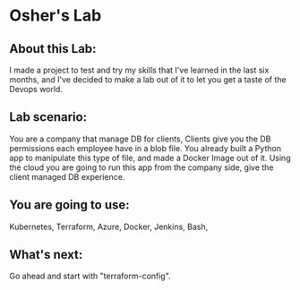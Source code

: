 # Osher's Lab
## About this Lab:
I made a project to test and try my skills that I've learned in the last six months,
and I've decided to make a lab out of it to let you get a taste of the Devops world.

## Lab scenario:
You are a company that manage DB for clients,
Clients give you the DB permissions each employee have in a blob file.
You already built a Python app to manipulate this type of file, and made a Docker Image out of it.
Using the cloud you are going to run this app from the company side, give the client managed DB experience.

## You are going to use:
Kubernetes, Terraform,  Azure, Docker, Jenkins, Bash,

## What's next:
Go ahead and start with "terraform-config".
